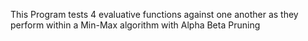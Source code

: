 This Program tests 4 evaluative functions against one another as they perform within a Min-Max algorithm with Alpha Beta Pruning
